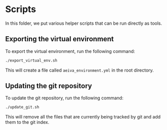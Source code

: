 # Scripts

In this folder, we put various helper scripts that can be run directly as tools.

## Exporting the virtual environment

To export the virtual environment, run the following command:

```bash
./export_virtual_env.sh
```

This will create a file called `aeiva_environment.yml` in the root directory.

## Updating the git repository

To update the git repository, run the following command:

```bash
./update_git.sh
```

This will remove all the files that are currently being tracked by git and add them to the git index.


